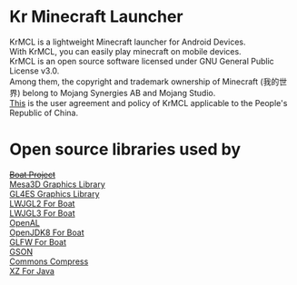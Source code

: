 # Kr Minecraft Launcher
KrMCL is a lightweight Minecraft launcher for Android Devices.  
With KrMCL, you can easily play minecraft on mobile devices.  
KrMCL is an open source software licensed under GNU General Public License v3.0.  
Among them, the copyright and trademark ownership of Minecraft (我的世界) belong to Mojang Synergies AB and Mojang Studio.  
[This](https://krmcl.com/agreement.html) is the user agreement and policy of KrMCL applicable to the People's Republic of China.  

# Open source libraries used by
~~[Boat Project](https://github.com/AOF-Dev/BoatApp)~~  
[Mesa3D Graphics Library](https://github.com/mesa3d/mesa)  
[GL4ES Graphics Library](https://github.com/ptitSeb/gl4es)    
[LWJGL2 For Boat](https://github.com/AOF-Dev/lwjgl-boat)  
[LWJGL3 For Boat](https://github.com/AOF-Dev/lwjgl3-boat)  
[OpenAL](https://github.com/kcat/openal-soft)  
[OpenJDK8 For Boat](https://github.com/CosineMath/openjdk-jdk8u-aarch32-android)  
[GLFW For Boat](https://github.com/CosineMath/glfw-boat)  
[GSON](https://github.com/google/gson)  
[Commons Compress](https://github.com/apache/commons-compress)  
[XZ For Java](https://git.tukaani.org/?p=xz-java.git;a=summary)  

